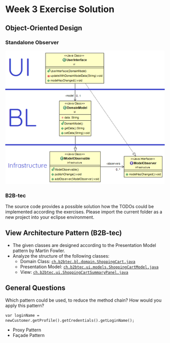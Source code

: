 # Week 3 Exercise Solution

## Object-Oriented Design

### Standalone Observer

![Class Diagram for Observer](week%203%20Standalone%20Observer%20Solution/Observer%20with%20Layers.png)

### B2B-tec

The source code provides a possible solution how the TODOs could be implemented according the exercises.
Please import the current folder as a new project into your eclipse environment.

## View Architecture Pattern (B2B-tec)
* The given classes are designed according to the Presentation Model pattern by Martin Fowler.
* Analyze the structure of the following classes:
	* Domain Class: [```ch.b2btec.bl.domain.ShoppingCart.java```](./src/ch/b2btec/bl/domain/ShoppingCart.java)
	* Presentation Model: [```ch.b2btec.ui.models.ShoppingCartModel.java```](./src/ch/b2btec/ui/models/ShoppingCartModel.java)
	* View: [```ch.b2btec.ui.ShoppingCartSummaryPanel.java```](./src/ch/b2btec/ui/ShoppingCartSummaryPanel.java)

## General Questions
Which pattern could be used, to reduce the method chain? How would you apply this pattern?
```
var loginName = newCustomer.getProfile().getCredentials().getLoginName();
```
* Proxy Pattern
* Façade Pattern
